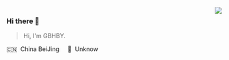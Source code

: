<img align="right" src="https://github-readme-stats.vercel.app/api?username=GBHBY&show_icons=true&hide_title=true">

### Hi there 👋

> Hi, I'm GBHBY.

🇨🇳 &nbsp;China BeiJing  &nbsp;&nbsp;&nbsp; 🌱 &nbsp;Unknow

